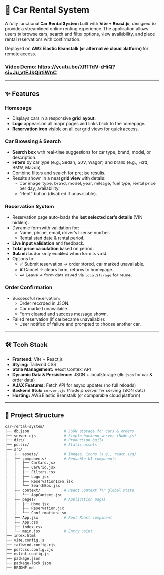 # 🚗 Car Rental System

A fully functional **Car Rental System** built with **Vite + React.js**, designed to provide a streamlined online renting experience. The application allows users to browse cars, search and filter options, view availability, and place rental reservations with confirmation.

Deployed on **AWS Elastic Beanstalk (or alternative cloud platform)** for remote access.
### Video Demo: https://youtu.be/XR1TdV-xHiQ?si=Ju_vtEJkQirtiWnC
---

## ✨ Features

### Homepage
- Displays cars in a responsive **grid layout**.
- **Logo** appears on all major pages and links back to the homepage.
- **Reservation icon** visible on all car grid views for quick access.

### Car Browsing & Search
- **Search box** with real-time suggestions for car type, brand, model, or description.
- **Filters** by car type (e.g., Sedan, SUV, Wagon) and brand (e.g., Ford, BMW, Mazda).
- Combine filters and search for precise results.
- Results shown in a neat **grid view** with details:
  - Car image, type, brand, model, year, mileage, fuel type, rental price per day, availability.
  - “Rent” button (disabled if unavailable).

### Reservation System
- Reservation page auto-loads the **last selected car’s details** (VIN hidden).
- Dynamic form with validation for:
  - Name, phone, email, driver’s license number.
  - Rental start date & rental period.
- **Live input validation** and feedback.
- **Total price calculation** based on period.
- **Submit** button only enabled when form is valid.
- Options to:
  - ✅ Submit reservation → order stored, car marked unavailable.
  - ❌ Cancel → clears form, returns to homepage.
  - ↩ Leave → form data saved via `localStorage` for reuse.

### Order Confirmation
- Successful reservation:
  - Order recorded in JSON.
  - Car marked unavailable.
  - Form cleared and success message shown.
- Failed reservation (if car became unavailable):
  - User notified of failure and prompted to choose another car.

---

## 🛠️ Tech Stack

- **Frontend:** Vite + React.js  
- **Styling:** Tailwind CSS  
- **State Management:** React Context API  
- **Dynamic Data & Persistence:** JSON + localStorage (`db.json` for car & order data)  
- **AJAX Features:** Fetch API for async updates (no full reloads)  
- **Backend Stub:** `server.cjs` (Node.js server for serving JSON data)  
- **Hosting:** AWS Elastic Beanstalk (or comparable cloud platform)  

---

## 📂 Project Structure

```bash
car-rental-system/
│── db.json                # JSON storage for cars & orders
│── server.cjs             # Simple backend server (Node.js)
│── dist/                  # Production build
│── public/                # Static assets
│── src/
│   ├── assets/            # Images, icons (e.g., react.svg)
│   ├── components/        # Reusable UI components
│   │   ├── CarCard.jsx
│   │   ├── CarGrid.jsx
│   │   ├── Filters.jsx
│   │   ├── Logo.jsx
│   │   ├── ReservationIcon.jsx
│   │   └── SearchBox.jsx
│   ├── context/           # React Context for global state
│   │   └── AppContext.jsx
│   ├── pages/             # Application pages
│   │   ├── Home.jsx
│   │   ├── Reservation.jsx
│   │   └── Confirmation.jsx
│   ├── App.jsx            # Root React component
│   ├── App.css
│   ├── index.css
│   └── main.jsx           # Entry point
│── index.html
│── vite.config.js
│── tailwind.config.cjs
│── postcss.config.cjs
│── eslint.config.js
│── package.json
│── package-lock.json
│── README.md
